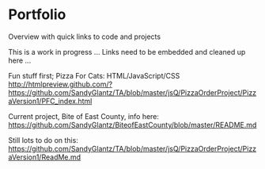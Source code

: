 # Portfolio
Overview with quick links to code and projects


This is a work in progress ...
Links need to be embedded and cleaned up here ...


Fun stuff first; Pizza For Cats:
HTML/JavaScript/CSS
http://htmlpreview.github.com/?https://github.com/SandyGlantz/TA/blob/master/jsQ/PizzaOrderProject/PizzaVersion1/PFC_index.html


Current project, Bite of East County, info here:
https://github.com/SandyGlantz/BiteofEastCounty/blob/master/README.md


Still lots to do on this:
https://github.com/SandyGlantz/TA/blob/master/jsQ/PizzaOrderProject/PizzaVersion1/ReadMe.md







